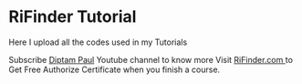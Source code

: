 # RiFinder Tutorial
Here I upload all the codes used in my Tutorials



Subscribe <a href="https://www.youtube.com/channel/UC_N4SzcXQDWLcs_Q_4aiGUw/">Diptam Paul</a> Youtube channel to know more
Visit <a href="http://rifinder.com/"> RiFinder.com </a> to Get Free Authorize Certificate when you finish a course.
